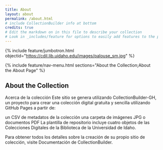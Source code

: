 ```yaml
---
title: About
layout: about
permalink: /about.html
# include CollectionBuilder info at bottom
credits: true
# Edit the markdown on in this file to describe your collection
# Look in _includes/feature for options to easily add features to the page
---
```


{% include feature/jumbotron.html objectid="https://cdil.lib.uidaho.edu/images/palouse_sm.jpg" %}

{% include feature/nav-menu.html sections="About the Collection;About the About Page" %}

## About the Collection

Acerca de la colección
Este sitio se genera utilizando CollectionBuilder-GH, un proyecto para crear una colección digital gratuita y sencilla utilizando GitHub Pages a partir de:

un CSV de metadatos de la colección
una carpeta de imágenes JPG o documentos PDF
La plantilla de repositorio incluye cuatro objetos de las Colecciones Digitales de la Biblioteca de la Universidad de Idaho.

Para obtener todos los detalles sobre la creación de su propio sitio de colección, visite Documentación de CollectionBuilder.

